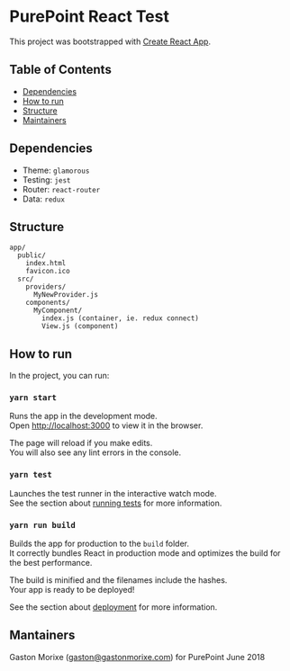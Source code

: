 # PurePoint React Test

This project was bootstrapped with [Create React App](https://github.com/facebookincubator/create-react-app).

## Table of Contents

- [Dependencies](#dependencies)
- [How to run](#how-to-run)
- [Structure](#structure)
- [Maintainers](#mantainers)

## Dependencies

- Theme: `glamorous`
- Testing: `jest`
- Router: `react-router`
- Data: `redux`

## Structure

```
app/
  public/
    index.html
    favicon.ico
  src/
    providers/
      MyNewProvider.js
    components/
      MyComponent/
        index.js (container, ie. redux connect)
        View.js (component)
```

## How to run

In the project, you can run:

### `yarn start`

Runs the app in the development mode.<br>
Open [http://localhost:3000](http://localhost:3000) to view it in the browser.

The page will reload if you make edits.<br>
You will also see any lint errors in the console.

### `yarn test`

Launches the test runner in the interactive watch mode.<br>
See the section about [running tests](#running-tests) for more information.

### `yarn run build`

Builds the app for production to the `build` folder.<br>
It correctly bundles React in production mode and optimizes the build for the best performance.

The build is minified and the filenames include the hashes.<br>
Your app is ready to be deployed!

See the section about [deployment](#deployment) for more information.

## Mantainers

Gaston Morixe (gaston@gastonmorixe.com)
for PurePoint
June 2018
